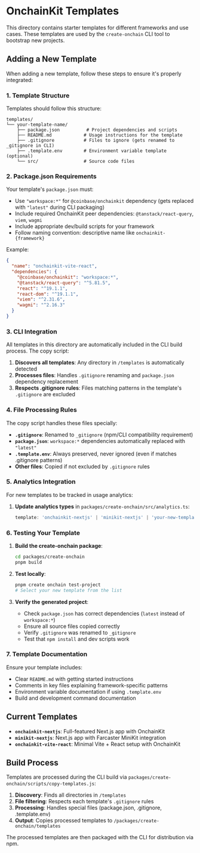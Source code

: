 # OnchainKit Templates

This directory contains starter templates for different frameworks and use cases. These templates are used by the `create-onchain` CLI tool to bootstrap new projects.

## Adding a New Template

When adding a new template, follow these steps to ensure it's properly integrated:

### 1. Template Structure

Templates should follow this structure:
```
templates/
└── your-template-name/
    ├── package.json          # Project dependencies and scripts
    ├── README.md            # Usage instructions for the template
    ├── .gitignore           # Files to ignore (gets renamed to _gitignore in CLI)
    ├── .template.env        # Environment variable template (optional)
    └── src/                 # Source code files
```

### 2. Package.json Requirements

Your template's `package.json` must:
- Use `"workspace:*"` for `@coinbase/onchainkit` dependency (gets replaced with `"latest"` during CLI packaging)
- Include required OnchainKit peer dependencies: `@tanstack/react-query`, `viem`, `wagmi`
- Include appropriate dev/build scripts for your framework
- Follow naming convention: descriptive name like `onchainkit-{framework}`

Example:
```json
{
  "name": "onchainkit-vite-react",
  "dependencies": {
    "@coinbase/onchainkit": "workspace:*",
    "@tanstack/react-query": "^5.81.5",
    "react": "^19.1.1",
    "react-dom": "^19.1.1", 
    "viem": "^2.31.6",
    "wagmi": "^2.16.3"
  }
}
```

### 3. CLI Integration

All templates in this directory are automatically included in the CLI build process. The copy script:

1. **Discovers all templates**: Any directory in `/templates` is automatically detected
2. **Processes files**: Handles `.gitignore` renaming and `package.json` dependency replacement
3. **Respects .gitignore rules**: Files matching patterns in the template's `.gitignore` are excluded

### 4. File Processing Rules

The copy script handles these files specially:

- **`.gitignore`**: Renamed to `_gitignore` (npm/CLI compatibility requirement)
- **`package.json`**: `workspace:*` dependencies automatically replaced with `"latest"`
- **`.template.env`**: Always preserved, never ignored (even if matches .gitignore patterns)
- **Other files**: Copied if not excluded by `.gitignore` rules

### 5. Analytics Integration

For new templates to be tracked in usage analytics:

1. **Update analytics types** in `packages/create-onchain/src/analytics.ts`:
   ```typescript
   template: 'onchainkit-nextjs' | 'minikit-nextjs' | 'your-new-template';
   ```

### 6. Testing Your Template

1. **Build the create-onchain package**:
   ```bash
   cd packages/create-onchain
   pnpm build
   ```

2. **Test locally**:
   ```bash
   pnpm create onchain test-project
   # Select your new template from the list
   ```

3. **Verify the generated project**:
   - Check `package.json` has correct dependencies (`latest` instead of `workspace:*`)
   - Ensure all source files copied correctly
   - Verify `.gitignore` was renamed to `_gitignore`
   - Test that `npm install` and dev scripts work

### 7. Template Documentation

Ensure your template includes:
- Clear `README.md` with getting started instructions
- Comments in key files explaining framework-specific patterns
- Environment variable documentation if using `.template.env`
- Build and development command documentation

## Current Templates

- **`onchainkit-nextjs`**: Full-featured Next.js app with OnchainKit
- **`minikit-nextjs`**: Next.js app with Farcaster MiniKit integration  
- **`onchainkit-vite-react`**: Minimal Vite + React setup with OnchainKit

## Build Process

Templates are processed during the CLI build via `packages/create-onchain/scripts/copy-templates.js`:

1. **Discovery**: Finds all directories in `/templates`
2. **File filtering**: Respects each template's `.gitignore` rules  
3. **Processing**: Handles special files (package.json, .gitignore, .template.env)
4. **Output**: Copies processed templates to `/packages/create-onchain/templates`

The processed templates are then packaged with the CLI for distribution via npm.